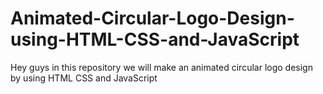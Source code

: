 # Animated-Circular-Logo-Design-using-HTML-CSS-and-JavaScript
Hey guys in this repository we will make an animated circular logo design by using HTML CSS and JavaScript
